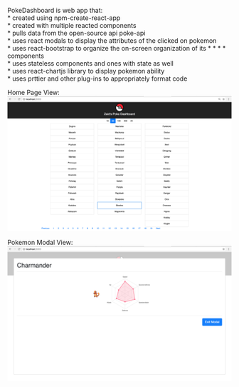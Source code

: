 <!-- prettier-ignore -->
PokeDashboard is web app that: </br>
    * created using npm-create-react-app </br>
    * created with multiple reacted components</br>
    * pulls data from the open-source api poke-api</br>
    * uses react modals to display the attributes of the clicked on pokemon</br>
    * uses react-bootstrap to organize the on-screen organization of its * * * * components</br>
    * uses stateless components and ones with state as well</br>
    * uses react-chartjs library to display pokemon ability</br>
    * uses prttier and other plug-ins to appropriately format code</br>

Home Page View:
<img src='./front.png'/>

Pokemon Modal View:
<img src='./modal.png'/>
